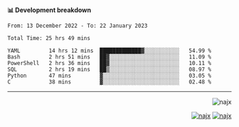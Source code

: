 <b>📊 Development breakdown</b>
<!--START_SECTION:waka-->

```text
From: 13 December 2022 - To: 22 January 2023

Total Time: 25 hrs 49 mins

YAML         14 hrs 12 mins  █████████████▓░░░░░░░░░░░   54.99 %
Bash         2 hrs 51 mins   ██▓░░░░░░░░░░░░░░░░░░░░░░   11.09 %
PowerShell   2 hrs 36 mins   ██▓░░░░░░░░░░░░░░░░░░░░░░   10.11 %
SQL          2 hrs 19 mins   ██▒░░░░░░░░░░░░░░░░░░░░░░   08.97 %
Python       47 mins         ▓░░░░░░░░░░░░░░░░░░░░░░░░   03.05 %
C            38 mins         ▓░░░░░░░░░░░░░░░░░░░░░░░░   02.48 %
```

<!--END_SECTION:waka-->
-----
<p align="right">
  <img src="https://komarev.com/ghpvc/?username=najx&label=GitHub%20Profile%20Views&color=yellow&style=flat" alt="najx" />
</p align="center">
<p align="right">
  <a href="https://www.linkedin.com/in/abdx"><img src="https://img.shields.io/badge/LinkedIn--_.svg?style=social&logo=linkedin" alt="najx"></a>
  <a href="https://stackoverflow.com/users/19588110/najim-abdelmoula"><img src="https://img.shields.io/badge/Stack Overflow--_.svg?style=social&logo=stackoverflow" alt="najx"></a>
</p align="center">

